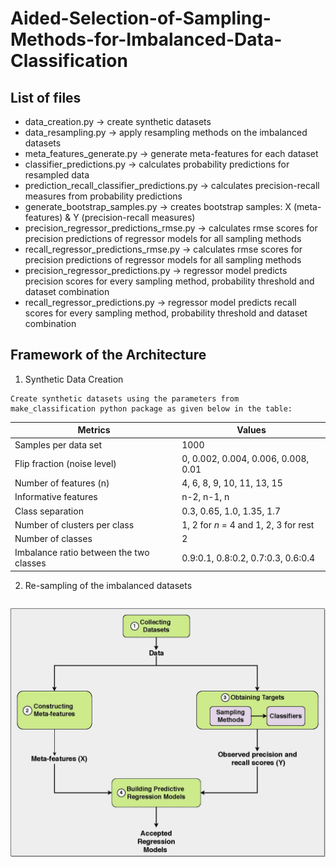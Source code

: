 # Aided-Selection-of-Sampling-Methods-for-Imbalanced-Data-Classification



## List of files
* data_creation.py -> create synthetic datasets
* data_resampling.py -> apply resampling methods on the imbalanced datasets
* meta_features_generate.py -> generate meta-features for each dataset
* classifier_predictions.py -> calculates probability predictions for resampled data
* prediction_recall_classifier_predictions.py -> calculates precision-recall measures from probability predictions
* generate_bootstrap_samples.py -> creates bootstrap samples: X (meta-features) & Y (precision-recall measures)
* precision_regressor_predictions_rmse.py -> calculates rmse scores for precision predictions of regressor models for all sampling methods
* recall_regressor_predictions_rmse.py -> calculates rmse scores for precision predictions of regressor models for all sampling methods
* precision_regressor_predictions.py -> regressor model predicts precision scores for every sampling method, probability threshold and dataset combination
* recall_regressor_predictions.py -> regressor model predicts recall scores for every sampling method, probability threshold and dataset combination



## Framework of the Architecture

1.  Synthetic Data Creation

```
Create synthetic datasets using the parameters from make_classification python package as given below in the table: 

```
Metrics | Values |
--- | --- | 
 Samples per data set   | 1000  | 
 Flip fraction (noise level) | 0, 0.002, 0.004, 0.006, 0.008, 0.01 |  
 Number of features (n)  | 4, 6, 8, 9, 10, 11, 13, 15 | 
 Informative features | n-2, n-1, n  |
 Class separation | 0.3, 0.65, 1.0, 1.35, 1.7 |
 Number of clusters per class | 1, 2 for $n$ = 4 and 1, 2, 3 for rest |
 Number of classes | 2|
 Imbalance ratio between the two classes | 0.9:0.1, 0.8:0.2, 0.7:0.3, 0.6:0.4 |
 
 2.  Re-sampling of the imbalanced datasets
 
 ```
 
 ```
![alt text](https://github.com/deepsahni11/Aided-Selection-of-Sampling-Methods-for-Imbalanced-Data-Classification/blob/master/Framework_draft_final.jpg?raw=true)

